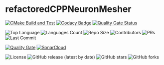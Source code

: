 # refactoredCPPNeuronMesher

<!-- ✅ CI & Quality -->
[![CMake Build and Test](https://github.com/jarosado0911/refactoredCPPNeuronMesher/actions/workflows/cmake-single-platform.yml/badge.svg)](https://github.com/jarosado0911/refactoredCPPNeuronMesher/actions/workflows/cmake-single-platform.yml)
[![Codacy Badge](https://app.codacy.com/project/badge/Grade/72da00b5a0934821b462e2e0134d4c9b)](https://app.codacy.com?utm_source=gh&utm_medium=referral&utm_content=&utm_campaign=Badge_grade)
[![Quality Gate Status](https://sonarcloud.io/api/project_badges/measure?project=jarosado0911_refactoredCPPNeuronMesher&metric=alert_status)](https://sonarcloud.io/summary/new_code?id=jarosado0911_refactoredCPPNeuronMesher)
<br/>
<!-- 📊 Repo Stats -->
![Top Language](https://img.shields.io/github/languages/top/jarosado0911/refactoredCPPNeuronMesher)
![Languages Count](https://img.shields.io/github/languages/count/jarosado0911/refactoredCPPNeuronMesher)
![Repo Size](https://img.shields.io/github/repo-size/jarosado0911/refactoredCPPNeuronMesher)
![Contributors](https://img.shields.io/github/contributors/jarosado0911/refactoredCPPNeuronMesher)
![PRs](https://img.shields.io/github/issues-pr/jarosado0911/refactoredCPPNeuronMesher)
![Last Commit](https://img.shields.io/github/last-commit/jarosado0911/refactoredCPPNeuronMesher)
<br/>
<!-- 🔎 SonarCloud -->
[![Quality Gate](https://sonarcloud.io/api/project_badges/quality_gate?project=jarosado0911_refactoredCPPNeuronMesher)](https://sonarcloud.io/summary/new_code?id=jarosado0911_refactoredCPPNeuronMesher)
[![SonarCloud](https://sonarcloud.io/images/project_badges/sonarcloud-light.svg)](https://sonarcloud.io/summary/new_code?id=jarosado0911_refactoredCPPNeuronMesher)
<!-- GitHub -->
![License](https://img.shields.io/github/license/jarosado0911/refactoredCPPNeuronMesher)
![GitHub release (latest by date)](https://img.shields.io/github/v/release/jarosado0911/refactoredCPPNeuronMesher)
![GitHub stars](https://img.shields.io/github/stars/jarosado0911/refactoredCPPNeuronMesher?style=social)
![GitHub forks](https://img.shields.io/github/forks/jarosado0911/refactoredCPPNeuronMesher?style=social)
<br/>
